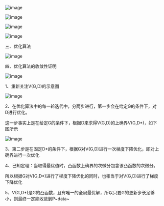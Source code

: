 ![image](https://github.com/shiyanwudi922/paper_summary/blob/master/picture/GAN/GAN_arch.jpeg)

![image](https://github.com/shiyanwudi922/paper_summary/blob/master/picture/GAN/GAN_V.png)

![image](https://github.com/shiyanwudi922/paper_summary/blob/master/picture/GAN/GAN_D.jpeg)

![image](https://github.com/shiyanwudi922/paper_summary/blob/master/picture/GAN/GAN_G.jpeg)

三、优化算法

![image](https://github.com/shiyanwudi922/paper_summary/blob/master/picture/GAN/GAN_Algo.png)

四、优化算法的收敛性证明

![image](https://github.com/shiyanwudi922/paper_summary/blob/master/picture/GAN/GAN_Converge.png)

1、重新关注V(G,D)的示意图

![image](https://github.com/shiyanwudi922/paper_summary/blob/master/picture/GAN/GAN_V.png)

2、在优化算法中的每一轮迭代中，分两步进行，第一步会在给定G的条件下，对D进行优化。

这一步事实上是在给定G的条件下，根据D来求得V(G,D)的上确界V(G,D*)，如下图所示

![image](https://github.com/shiyanwudi922/paper_summary/blob/master/picture/GAN/GAN_Supp.jpeg)

3、第二步是在固定D*的条件下，根据G对V(G,D)进行一次梯度下降优化，即对上确界进行一次优化

4、已知定理：当取得最优值时，凸函数上确界的次微分包含该凸函数的次微分。

所以根据G对V(G,D*)进行了梯度下降优化的同时，也相当于对V(G,D)进行了梯度下降优化

5、V(G,D*)是G的凸函数，且有唯一的全局最优解，所以只要G的更新步长足够小，则最终一定能收敛到P~data~

